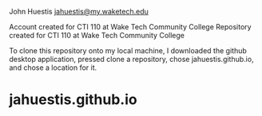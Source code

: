 John Huestis 
jahuestis@my.waketech.edu

Account created for CTI 110 at Wake Tech Community College
Repository created for CTI 110 at Wake Tech Community College

To clone this repository onto my local machine, I downloaded the github desktop application, pressed clone a repository, chose jahuestis.github.io, and chose a location for it.

# jahuestis.github.io